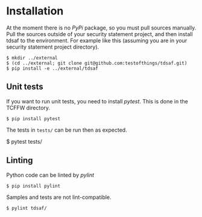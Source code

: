 # Installation

At the moment there is no _PyPi_ package, so you must pull sources manually.
Pull the sources outside of your security statement project, and then install tdsaf to the environment.
For example like this (assuming you are in your security statement project directory).

    $ mkdir ../external
    $ (cd ../external; git clone git@github.com:testofthings/tdsaf.git)
    $ pip install -e ../external/tdsaf

## Unit tests

If you want to run unit tests, you need to install _pytest_.
This is done in the TCFFW directory.

    $ pip install pytest

The tests in `tests/` can be run then as expected.

   $ pytest tests/

## Linting

Python code can be linted by _pylint_

    $ pip install pylint

Samples and tests are not lint-compatible.

    $ pylint tdsaf/

